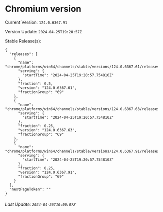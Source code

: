 # Chromium version

Current Version: `124.0.6367.91`

Version Update: `2024-04-25T19:20:57Z`

Stable Release(s):
```
{
  "releases": [
    {
      "name": "chrome/platforms/win64/channels/stable/versions/124.0.6367.61/releases/1714072857",
      "serving": {
        "startTime": "2024-04-25T19:20:57.754810Z"
      },
      "fraction": 0.5,
      "version": "124.0.6367.61",
      "fractionGroup": "69"
    },
    {
      "name": "chrome/platforms/win64/channels/stable/versions/124.0.6367.63/releases/1714072857",
      "serving": {
        "startTime": "2024-04-25T19:20:57.754810Z"
      },
      "fraction": 0.25,
      "version": "124.0.6367.63",
      "fractionGroup": "69"
    },
    {
      "name": "chrome/platforms/win64/channels/stable/versions/124.0.6367.91/releases/1714072857",
      "serving": {
        "startTime": "2024-04-25T19:20:57.754810Z"
      },
      "fraction": 0.25,
      "version": "124.0.6367.91",
      "fractionGroup": "69"
    }
  ],
  "nextPageToken": ""
}
```

###### Last Update: `2024-04-26T10:00:07Z`
        